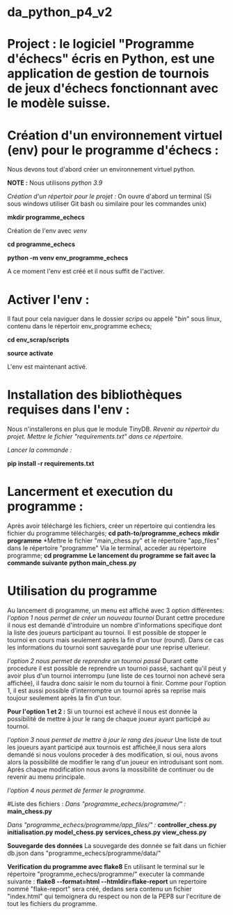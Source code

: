 # da_python_p4_v2
# Project : le logiciel "Programme d'échecs" écris en Python, est une application de gestion de tournois de jeux d'échecs fonctionnant avec le modèle suisse.

# Création d'un environnement virtuel (env) pour le programme d'échecs  :
Nous devons tout d'abord créer un environnement virtuel python.

**NOTE :** Nous utilisons *python 3.9*

*Création d'un répertoir pour le projet :*
On ouvre d'abord un terminal (Si sous windows utiliser Git bash ou similaire pour les commandes unix)

**mkdir programme_echecs**

Création de l'env avec *venv*

**cd programme_echecs**

**python -m venv env_programme_echecs**

A ce moment l'env est créé et il nous suffit de l'activer.

# Activer l'env :
Il faut pour cela naviguer dans le dossier *scrips* ou appelé "*bin*" sous linux, contenu dans le répertoir env_programme echecs;

**cd env_scrap/scripts**

**source activate**

L'env est maintenant activé.

# Installation des bibliothèques requises dans l'env :
Nous n'installerons en plus que le module TinyDB.
*Revenir au répertoir du projet.*
*Mettre le fichier "requirements.txt" dans ce répertoire.*

*Lancer la commande :*

**pip install -r requirements.txt**

# Lancerment et execution du programme :
Après avoir téléchargé les fichiers, créer un répertoire qui contiendra les fichier du programme téléchargés;
**cd path-to/programme_echecs**
**mkdir programme**
*Mettre le fichier "main_chess.py" et le répertoire "app_files" dans le répertoire "programme"
Via le terminal, acceder au répertoire programme;
**cd programme**
**Le lancement du programme se fait avec la commande suivante**
**python main_chess.py**

# Utilisation du programme
Au lancement di programme, un menu est affiché avec 3 option différentes:
*l'option 1 nous permet de créer un nouveau tournoi*
Durant cettre procedure il nous est demandé d'introduire un nombre d'informations specifique dont la liste des joueurs participant au tournoi.
Il est possible de stopper le tournoi en cours mais seulement après la fin d'un tour (round).
Dans ce cas les informations du tournoi sont sauvegardé pour une reprise ulterieur.

*l'option 2 nous permet de reprendre un tournoi passé*
Durant cette procedure il est possible de reprendre un tournoi passé, sachant qu'il peut y avoir plus d'un tournoi interrompu (une liste de ces tournoi non achevé sera affichée), il faudra donc saisir le nom du tournoi à finir.
Comme pour l'option 1, il est aussi possible d'interromptre un tournoi après sa reprise mais toujour seulement après la fin d'un tour.

**Pour l'option 1 et 2 :**
Si un tournoi est achevé il nous est donnée la possibilité de mettre à jour le rang de chaque joueur ayant participé au tournoi.


*l'option 3 nous permet de mettre à jour le rang des joueur*
Une liste de tout les joueurs ayant participé aux tournois est affichée,il nous sera alors demandé si nous voulons proceder à des modification, si oui, nous avons alors la possibilité de modifier le rang d'un joueur en introduisant sont nom.
Après chaque modification nous avons la mossibilité de continuer ou de revenir au menu principale.

*l'option 4 nous permet de fermer le programme.*

#Liste des fichiers :
*Dans "programme_echecs/programme/" :*
**main_chess.py**

*Dans "programme_echecs/programme/app_files/" :*
**controller_chess.py**
**initialisation.py**
**model_chess.py**
**services_chess.py**
**view_chess.py**


**Souvegarde des données**
La souvegarde des donnée se fait dans un fichier db.json dans "programme_echecs/programme/data/" 

**Verification du programme avec flake8**
En utilisant le terminal sur le répertoire "programme_echecs/programme/"
executer la commande suivante :
**flake8 --format=html --htmldir=flake-report**
un repertoire nommé "flake-report" sera créé, dedans sera contenu un fichier "index.html" qui temoignera du respect ou non de la PEP8 sur l'ecriture de tout les fichiers du programme.
